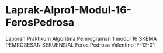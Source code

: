 # Laprak-Alpro1-Modul-16-FerosPedrosa
Laporan Praktikum Algoritma Pemrograman 1 modul 16 SKEMA PEMROSESAN SEKUENSIAL Feros Pedrosa Valentino IF-12-01
